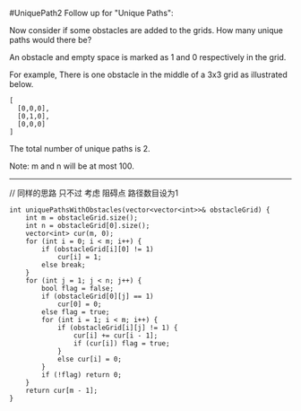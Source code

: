 #UniquePath2
Follow up for "Unique Paths":

Now consider if some obstacles are added to the grids. How many unique paths would there be?

An obstacle and empty space is marked as 1 and 0 respectively in the grid.

For example,
There is one obstacle in the middle of a 3x3 grid as illustrated below.
```
[
  [0,0,0],
  [0,1,0],
  [0,0,0]
]
```
The total number of unique paths is 2.

Note: m and n will be at most 100.

---






// 同样的思路 只不过 考虑 阻碍点 路径数目设为1
```
int uniquePathsWithObstacles(vector<vector<int>>& obstacleGrid) {
    int m = obstacleGrid.size();
    int n = obstacleGrid[0].size();
    vector<int> cur(m, 0);
    for (int i = 0; i < m; i++) {
        if (obstacleGrid[i][0] != 1)
            cur[i] = 1;
        else break;
    }
    for (int j = 1; j < n; j++) {
        bool flag = false;
        if (obstacleGrid[0][j] == 1)
            cur[0] = 0;
        else flag = true;
        for (int i = 1; i < m; i++) {
            if (obstacleGrid[i][j] != 1) {
                cur[i] += cur[i - 1];
                if (cur[i]) flag = true;
            }
            else cur[i] = 0;
        }
        if (!flag) return 0;
    }
    return cur[m - 1];
}
```